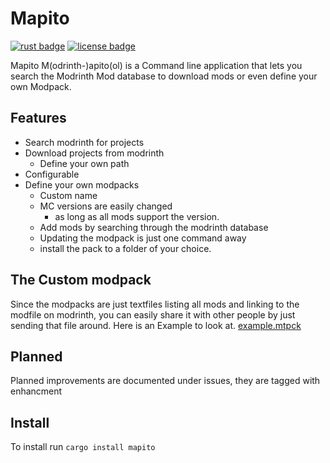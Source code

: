 # Mapito
[![rust badge](https://img.shields.io/static/v1?label=Made%20with&message=Rust&logo=rust&labelColor=e82833&color=b11522)](https://www.rust-lang.org)
[![license badge](https://img.shields.io/github/license/FlorianXXIV/mapito
)](https://github.com/FlorianXXIV/mapito/blob/main/LICENSE)

Mapito M(odrinth-)apito(ol) is a Command line application that lets you search
the Modrinth Mod database to download mods or even define your own Modpack.
## Features
- Search modrinth for projects
- Download projects from modrinth
    - Define your own path
- Configurable
- Define your own modpacks
    - Custom name
    - MC versions are easily changed
        - as long as all mods support the version.
    - Add mods by searching through the modrinth database
    - Updating the modpack is just one command away
    - install the pack to a folder of your choice.
## The Custom modpack
Since the modpacks are just textfiles listing all mods and linking to the modfile
on modrinth, you can easily share it with other people by just sending that file
around.
Here is an Example to look at.
[example.mtpck](./example.mtpck)

## Planned
Planned improvements are documented under issues, they are tagged with enhancment
## Install
To install run `cargo install mapito`
